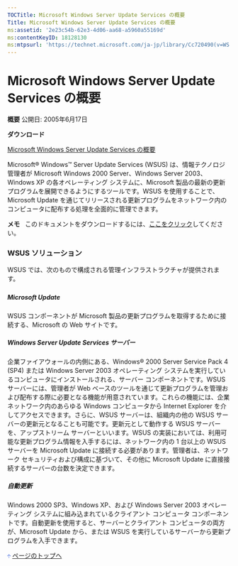 ```yaml
---
TOCTitle: Microsoft Windows Server Update Services の概要
Title: Microsoft Windows Server Update Services の概要
ms:assetid: '2e23c54b-62e3-4d06-aa68-a5960a55169d'
ms:contentKeyID: 18128130
ms:mtpsurl: 'https://technet.microsoft.com/ja-jp/library/Cc720490(v=WS.10)'
---
```


Microsoft Windows Server Update Services の概要
===============================================

**概要**
公開日: 2005年6月17日

**ダウンロード**

[Microsoft Windows Server Update Services の概要](http://www.microsoft.com/downloads/details.aspx?familyid=2478d594-a29c-483c-9dc1-9740bf3081a5&displaylang=ja)

Microsoft® Windows™ Server Update Services (WSUS) は、情報テクノロジ管理者が Microsoft Windows 2000 Server、Windows Server 2003、Windows XP の各オペレーティング システムに、Microsoft 製品の最新の更新プログラムを展開できるようにするツールです。WSUS を使用することで、Microsoft Update を通じてリリースされる更新プログラムをネットワーク内のコンピュータに配布する処理を全面的に管理できます。

**メモ**   このドキュメントをダウンロードするには、[ここをクリック](http://www.microsoft.com/downloads/details.aspx?familyid=2478d594-a29c-483c-9dc1-9740bf3081a5&displaylang=ja)してください。

### WSUS ソリューション

WSUS では、次のもので構成される管理インフラストラクチャが提供されます。

#### 

##### 

##### 

##### Microsoft Update

WSUS コンポーネントが Microsoft 製品の更新プログラムを取得するために接続する、Microsoft の Web サイトです。

##### Windows Server Update Services サーバー

企業ファイアウォールの内側にある、Windows® 2000 Server Service Pack 4 (SP4) または Windows Server 2003 オペレーティング システムを実行しているコンピュータにインストールされる、サーバー コンポーネントです。WSUS サーバーには、管理者が Web ベースのツールを通じて更新プログラムを管理および配布する際に必要となる機能が用意されています。これらの機能には、企業ネットワーク内のあらゆる Windows コンピュータから Internet Explorer を介してアクセスできます。さらに、WSUS サーバーは、組織内の他の WSUS サーバーの更新元となることも可能です。更新元として動作する WSUS サーバーを、アップストリーム サーバーといいます。WSUS の実装においては、利用可能な更新プログラム情報を入手するには、ネットワーク内の 1 台以上の WSUS サーバーを Microsoft Update に接続する必要があります。管理者は、ネットワーク セキュリティおよび構成に基づいて、その他に Microsoft Update に直接接続するサーバーの台数を決定できます。

##### 自動更新

Windows 2000 SP3、Windows XP、および Windows Server 2003 オペレーティング システムに組み込まれているクライアント コンピュータ コンポーネントです。自動更新を使用すると、サーバーとクライアント コンピュータの両方が、Microsoft Update から、または WSUS を実行しているサーバーから更新プログラムを入手できます。

![](images/Cc720490.arrow_px_up(ja-jp,WS.10).gif) [ページのトップへ](#mainsection)
